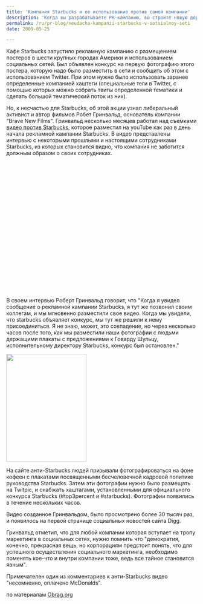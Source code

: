 ```yaml
---
title: 'Кампания Starbucks и ее использование против самой компании'
description: 'Когда вы разрабатываете PR-кампанию, вы строите новую дорогу, вы прокладываете новые линии коммуникации. Одна из самых неприятных вещей - это когда проложенную вами дорогу используют в своих целях ваши конкуренты или недоброжелатели.'
permalink: /ru/pr-blog/neudacha-kampanii-starbucks-v-sotsialnoy-seti
date: 2009-05-25

---
```


Кафе Starbucks запустило рекламную кампанию с размещением постеров в шести крупных городах Америки и использованием социальных сетей. Был объявлен конкурс на первую фотографию этого постера, которую надо было разместить в сети и сообщить об этом с использованием Twitter. При этом нужно было использовать  заранее определенные компанией хаштеги (специальные теги в Twitter, с помощью которых можно собрать твиты определенной тематики и сделать большой тематический поток из них).

Но, к несчастью для Starbucks, об этой акции узнал либеральный активист и автор фильмов Робет Гринвальд, основатель компании "Brave New Films". Гринвальд несколько месяцев работал над съемками <a href="http://stopstarbucks.com/robert/">видео против Starbucks</a>, которое разместил на youTube как раз в день начала рекламной кампании Starbucks. В видео представлены интервью с некоторыми прошлыми и настоящими сотрудниками Starbucks, из которых становится видно, что компания не заботится должным образом о своих сотрудниках.

<object width="425" height="344"><param name="movie" value="http://www.youtube.com/v/L58EKo9XYiE&rel=0&color1=0xb1b1b1&color2=0xcfcfcf&hl=en&feature=player_embedded&fs=1"></param><param name="allowFullScreen" value="true"></param><embed src="http://www.youtube.com/v/L58EKo9XYiE&amp;rel=0&amp;color1=0xb1b1b1&amp;color2=0xcfcfcf&amp;hl=en&amp;feature=player_embedded&amp;fs=1" type="application/x-shockwave-flash" allowfullscreen="true" width="425" height="344"></embed></object>

В своем интервью Роберт Гринвальд говорит, что "Когда я увидел сообщение о рекламной кампании Starbucks, я тут же позвонил своим коллегам,  и мы мгновенно разместили свое видео. Когда мы увидели, что starbucks объявляет конкурс, мы тут же решили к нему присоединиться. Я не знаю, может, это совпадение, но через несколько часов после того, как мы разместили наши фотографии с людьми держащими плакаты с предложениями к Говарду Шульцу, исполнительному директору Starbucks, конкурс был остановлен."

<img src="{{ site.assets }}/upload/starbucks2.jpg" alt="" class="post__img" width="212" height="285">

На сайте  анти-Starbucks людей призывали фотографироваться на фоне кофеен с плакатами посвященными бесчеловечной кадровой политике руководства Starbucks.  Затем эти фотографии нужно было размещать на Twitpic, и снабжать хаштагами, установленными для официального конкурса Starbucks (#top3percent и #starbucks). Фотографии появились в течение нескольких часов.

Видео созданное Гринвальдом, было просмотрено более 30 тысяч раз, и появилось на первой странице социальных новостей сайта Digg.

Гринвальд отметил, что для любой компании которая вступает на тропу маркетинга в социальных сетях, нужно помнить что "демократия, конечно, прекрасная вещь, но корпорациям предстоит понять, что для успешного осуществления социального маркетинга, необходимо поменять кое-что и внутри компании тоже, ведь все тайное становится явным".

Примечателен один из комментариев к анти-Starbucks видео "несомненно, оплачено McDonalds".

по материалам <a href="http://obrag.org/?p=7640">Obrag.org</a>

